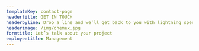 ```yaml
---
templateKey: contact-page
headertitle: GET IN TOUCH
headerbyline: Drop a line and we’ll get back to you with lightning speed
headerimage: /img/chemex.jpg
formtitle: Let’s talk about your project
employeetitle: Management
---
```


